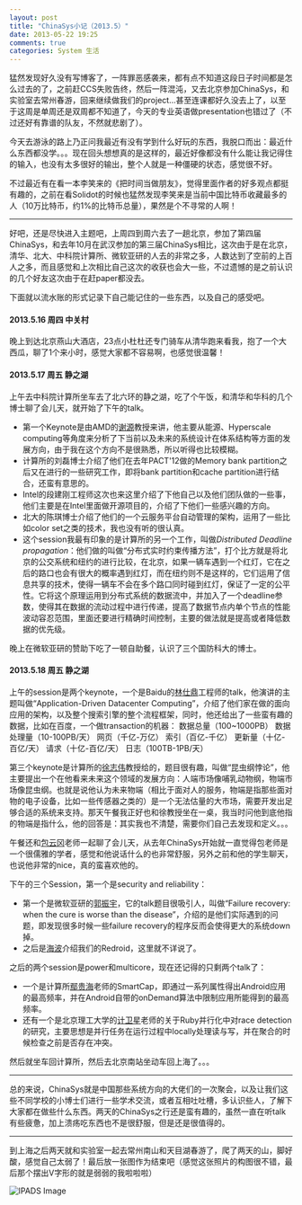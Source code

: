 ```yaml
---
layout: post
title: "ChinaSys小记（2013.5）"
date: 2013-05-22 19:25
comments: true
categories: System 生活
---
```


猛然发现好久没有写博客了，一阵罪恶感袭来，都有点不知道这段日子时间都是怎么过去的了，之前赶CCS失败告终，然后一阵混沌，又去北京参加ChinaSys，和实验室去常州春游，回来继续做我们的project...甚至连课都好久没去上了，以至于这周是单周还是双周都不知道了，今天的专业英语做presentation也错过了（不过还好有靠谱的队友，不然就悲剧了）。

今天去游泳的路上乃正问我最近有没有学到什么好玩的东西，我脱口而出：最近什么东西都没学。。。现在回头想想真的是这样的，最近好像都没有什么能让我记得住的输入，也没有太多很好的输出，整个人就是一种僵硬的状态，感觉很不好。

不过最近有在看一本李笑来的《把时间当做朋友》，觉得里面作者的好多观点都挺有趣的，之前在看Solidot的时候也猛然发现李笑来是当前中国比特币收藏最多的人（10万比特币，约1%的比特币总量），果然是个不寻常的人啊！

------

好吧，还是尽快进入主题吧，上周四到周六去了一趟北京，参加了第四届ChinaSys，和去年10月在武汉参加的第三届ChinaSys相比，这次由于是在北京，清华、北大、中科院计算所、微软亚研的人去的非常之多，人数达到了空前的上百人之多，而且感觉和上次相比自己这次的收获也会大一些，不过遗憾的是之前认识的几个好友这次由于在赶paper都没去。

下面就以流水账的形式记录下自己能记住的一些东西，以及自己的感受吧。

<!-- more -->

#### 2013.5.16 周四 中关村

晚上到达北京燕山大酒店，23点小杜杜还专门骑车从清华跑来看我，抱了一个大西瓜，聊了1个来小时，感觉大家都不容易啊，也感觉很温馨！

#### 2013.5.17 周五 静之湖

上午去中科院计算所坐车去了北六环的静之湖，吃了个午饭，和清华和华科的几个博士聊了会儿天，就开始了下午的talk。

* 第一个Keynote是由AMD的[谢源](http://www.cse.psu.edu/~yuanxie/)教授来讲，他主要从能源、Hyperscale computing等角度来分析了下当前以及未来的系统设计在体系结构等方面的发展方向，由于我在这个方向不是很熟悉，所以听得也比较模糊。
* 计算所的刘磊博士介绍了他们在去年PACT'12做的Memory bank partition之后又在进行的一些研究工作，即将bank partition和cache partition进行结合，还蛮有意思的。
* Intel的段建刚工程师这次也来这里介绍了下他自己以及他们团队做的一些事，他们主要是在Intel里面做开源项目的，介绍了下他们一些感兴趣的方向。
* 北大的陈琪博士介绍了他们的一个云服务平台自动管理的架构，运用了一些比如color set之类的技术，我也没有听的很认真。
* 这个session我最有印象的是计算所的另一个工作，叫做*Distributed Deadline propagation*：他们做的叫做“分布式实时约束传播方法”，打个比方就是将北京的公交系统和纽约的进行比较，在北京，如果一辆车遇到一个红灯，它在之后的路口也会有很大的概率遇到红灯，而在纽约则不是这样的，它们运用了信息共享的技术，使得一辆车不会在多个路口同时碰到红灯，保证了一定的公平性。它将这个原理运用到分布式系统的数据流中，并加入了一个deadline参数，使得其在数据的流动过程中进行传递，提高了数据节点内单个节点的性能波动容忍范围，里面还要进行精确时间控制，主要的做法就是提高或者降低数据的优先级。

晚上在微软亚研的赞助下吃了一顿自助餐，认识了三个国防科大的博士。

#### 2013.5.18 周五 静之湖

上午的session是两个keynote，一个是Baidu的[林仕鼎](http://cn.linkedin.com/pub/shiding-lin/4a/a88/1a2)工程师的talk，他演讲的主题叫做“Application-Driven Datacenter Computing”，介绍了他们家在做的面向应用的架构，以及整个搜索引擎的整个流程框架，同时，他还给出了一些蛮有趣的数据，比如在百度，一个做transaction的机器：
	数据总量（100~1000PB）
	数据处理量（10-100PB/天）
	网页（千亿-万亿）
	索引（百亿-千亿）
	更新量（十亿-百亿/天）
	请求（十亿-百亿/天）
	日志（100TB-1PB/天）

第三个keynote是计算所的[徐志伟](http://www.ncic.ac.cn/en/about/about_XuZhiwei.htm)教授给的，题目很有趣，叫做“昆虫纲悖论”，他主要提出一个在他看来未来这个领域的发展方向：人端市场像哺乳动物纲，物端市场像昆虫纲。也就是说他认为未来物端（相比于面对人的服务，物端是指那些面对物的电子设备，比如一些传感器之类的）是一个无法估量的大市场，需要开发出足够合适的系统来支持。那天午餐我正好也和徐教授坐在一桌，我当时问他到底他指的物端是指什么，他的回答是：其实我也不清楚，需要你们自己去发现和定义。。。

午餐还和[包云冈](http://asg.ict.ac.cn/baoyg/)老师一起聊了会儿天，从去年ChinaSys开始就一直觉得包老师是一个很儒雅的学者，感觉和他说话什么的也非常舒服，另外之前和他的学生聊天，也说他非常的nice，真的蛮喜欢他的。

下午的三个Session，第一个是security and reliability：

* 第一个是微软亚研的[郭振宇](http://research.microsoft.com/en-us/people/zhenyug/)，它的talk题目很吸引人，叫做“Failure recovery: when the cure is worse than the disease”，介绍的是他们实际遇到的问题，即发现很多时候一些failure recovery的程序反而会使得更大的系统down掉。
* 之后是[海波](http://ipads.se.sjtu.edu.cn/doku.php?id=haibo_chen)介绍我们的Redroid，这里就不详说了。

之后的两个session是power和multicore，现在还记得的只剩两个talk了：

* 一个是计算所[鄢贵海](http://www.carch.ac.cn/~yan/home.html)老师的SmartCap，即通过一系列属性得出Android应用的最高频率，并在Android自带的onDemand算法中限制应用所能得到的最高频率。
* 还有一个是北京理工大学的[计卫星](http://cs.bit.edu.cn/~pass/)老师的关于Ruby并行化中对race detection的研究，主要思想是并行任务在运行过程中locally处理读与写，并在聚合的时候检查之前是否存在冲突。

然后就坐车回计算所，然后去北京南站坐动车回上海了。。。

------

总的来说，ChinaSys就是中国那些系统方向的大佬们的一次聚会，以及让我们这些不同学校的小博士们进行一些学术交流，或者互相吐吐槽，多认识些人，了解下大家都在做些什么东西。两天的ChinaSys之行还是蛮有趣的，虽然一直在听talk有些疲惫，加上溃疡吃东西也不是很舒服，但是还是很值得的。

-----

到上海之后两天就和实验室一起去常州南山和天目湖春游了，爬了两天的山，脚好酸，感觉自己太弱了！最后放一张图作为结束吧（感觉这张照片的构图很不错，最后那个摆出V字形的就是弱弱的我啦啦啦）

![IPADS Image](http://ytliu.github.com/images/2013-05-22-1.png "IPADS Image")

